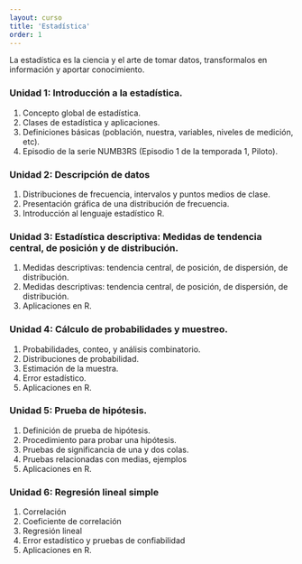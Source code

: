 ```yaml
---
layout: curso
title: 'Estadística'
order: 1
---
```


La estadística es la ciencia y el arte de tomar datos, transformalos en
información y aportar conocimiento.


### Unidad 1: Introducción a la estadística.
 1. Concepto global de estadística.
 2. Clases de estadística y aplicaciones.
 3. Definiciones básicas (población, nuestra, variables, niveles de medición, etc).
 4. Episodio de la serie NUMB3RS (Episodio 1 de la temporada 1, Piloto). 

### Unidad 2: Descripción de datos
 1. Distribuciones de frecuencia, intervalos y puntos medios de clase.
 2. Presentación gráfica de una distribución de frecuencia.
 3. Introducción al lenguaje estadístico R.

### Unidad 3: Estadística descriptiva: Medidas de tendencia central, de posición y de distribución.
 1. Medidas descriptivas:   tendencia central, de posición, de dispersión, de distribución.
 2. Medidas descriptivas:   tendencia central, de posición, de dispersión, de distribución.
 3. Aplicaciones en R.

### Unidad 4: Cálculo de probabilidades y muestreo.
 1. Probabilidades, conteo, y análisis combinatorio.
 2. Distribuciones de probabilidad.
 3. Estimación de la muestra.
 4. Error estadístico.
 5. Aplicaciones en R.

### Unidad 5: Prueba de hipótesis.
 1. Definición de prueba de hipótesis.
 2. Procedimiento para probar una hipótesis.
 3. Pruebas de significancia de una y dos colas.
 4. Pruebas relacionadas con medias, ejemplos
 5. Aplicaciones en R.

### Unidad 6: Regresión lineal simple
 1. Correlación
 2. Coeficiente de correlación
 3. Regresión lineal
 4. Error estadístico y pruebas de confiabilidad
 5. Aplicaciones en R.

  
